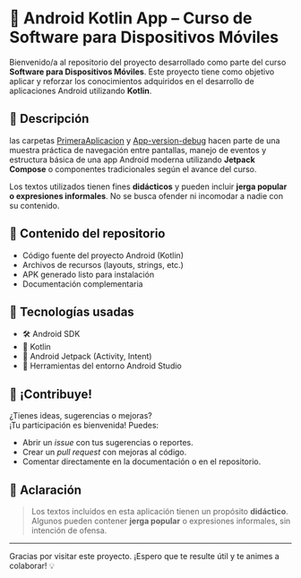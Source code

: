 # 📱 Android Kotlin App – Curso de Software para Dispositivos Móviles

Bienvenido/a al repositorio del proyecto desarrollado como parte del curso **Software para Dispositivos Móviles**. Este proyecto tiene como objetivo aplicar y reforzar los conocimientos adquiridos en el desarrollo de aplicaciones Android utilizando **Kotlin**.

## 🚀 Descripción

las carpetas [PrimeraAplicacion](PrimeraAplicacion) y [App-version-debug](App-version-debug) hacen parte de una muestra práctica de navegación entre pantallas, manejo de eventos y estructura básica de una app Android moderna utilizando **Jetpack Compose** o componentes tradicionales según el avance del curso.

Los textos utilizados tienen fines **didácticos** y pueden incluir **jerga popular o expresiones informales**. No se busca ofender ni incomodar a nadie con su contenido.

## 📂 Contenido del repositorio

- Código fuente del proyecto Android (Kotlin)
- Archivos de recursos (layouts, strings, etc.)
- APK generado listo para instalación
- Documentación complementaria

## 🧠 Tecnologías usadas

- 🛠️ Android SDK
- 💬 Kotlin
- 🧩 Android Jetpack (Activity, Intent)
- 🧪 Herramientas del entorno Android Studio

## 🤝 ¡Contribuye!

¿Tienes ideas, sugerencias o mejoras?  
¡Tu participación es bienvenida! Puedes:

- Abrir un *issue* con tus sugerencias o reportes.
- Crear un *pull request* con mejoras al código.
- Comentar directamente en la documentación o en el repositorio.

## 📌 Aclaración

> Los textos incluidos en esta aplicación tienen un propósito **didáctico**.  
> Algunos pueden contener **jerga popular** o expresiones informales, sin intención de ofensa.

---

Gracias por visitar este proyecto. ¡Espero que te resulte útil y te animes a colaborar! 💡


